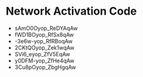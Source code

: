 # Network Activation Code
* sAmO0Oyop_ReDYAqAw
* fWD1BOyop_RfSx8qAw
* -3e6w-yop_RfRBoqAw
* 2CKtQOyop_Zek1wqAw
* SVi6_eyop_ZfV5EqAw
* y0DFM-yop_ZfHe4qAw
* 3Cu8pOyop_ZbgHgqAw